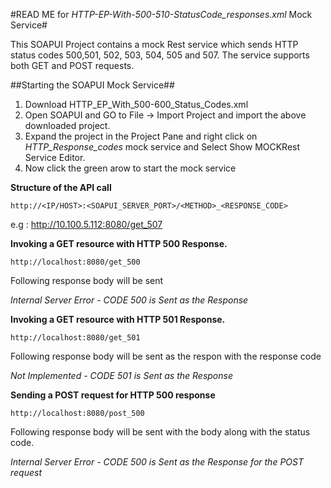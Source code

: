 #READ ME for *HTTP-EP-With-500-510-StatusCode_responses.xml* Mock Service#

This SOAPUI Project contains a mock Rest service which sends HTTP status codes 500,501, 502, 503, 504, 505 and 507. The service supports both GET and POST requests.

##Starting the SOAPUI Mock Service##

1. Download  HTTP_EP_With_500-600_Status_Codes.xml
2. Open SOAPUI and GO to File -> Import Project and import the above downloaded project.
3. Expand the project in the Project Pane and right click on *HTTP_Response_codes* mock service and Select Show MOCKRest Service Editor.
4. Now click the green arow to start the mock service


**Structure of the API call**

`http://<IP/HOST>:<SOAPUI_SERVER_PORT>/<METHOD>_<RESPONSE_CODE>`

e.g : http://10.100.5.112:8080/get_507

**Invoking a GET resource with HTTP 500 Response.**

`http://localhost:8080/get_500`

Following response body will be sent

*Internal Server Error - CODE 500 is Sent as the Response*

**Invoking a GET resource with HTTP 501 Response.**

`http://localhost:8080/get_501`

Following response body will be sent as the respon with the response code

*Not Implemented - CODE 501 is Sent as the Response*

**Sending a POST request for HTTP 500 response**

`http://localhost:8080/post_500`

Following response body will be sent with the body along with the status code.

*Internal Server Error - CODE 500 is Sent as the Response for the POST request*



